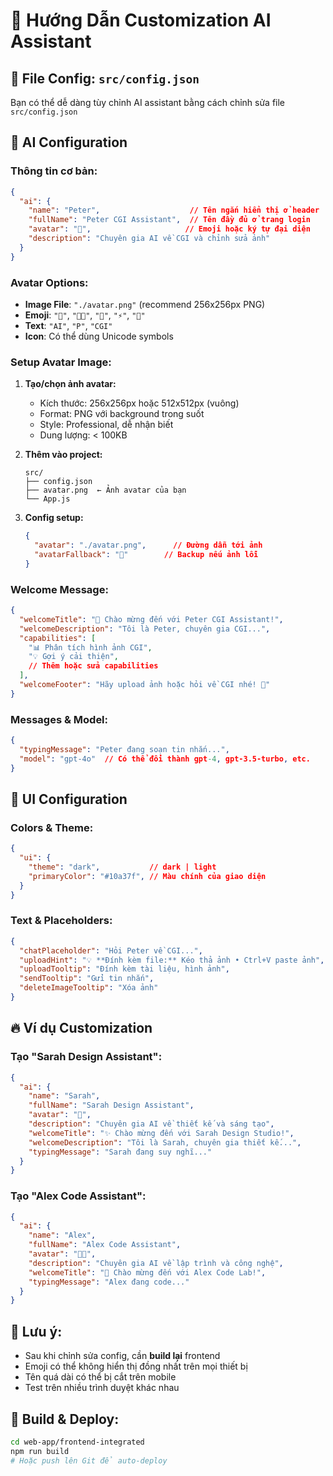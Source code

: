 # 🎨 Hướng Dẫn Customization AI Assistant

## 📁 File Config: `src/config.json`

Bạn có thể dễ dàng tùy chỉnh AI assistant bằng cách chỉnh sửa file `src/config.json`

## 🤖 AI Configuration

### Thông tin cơ bản:
```json
{
  "ai": {
    "name": "Peter",                    // Tên ngắn hiển thị ở header
    "fullName": "Peter CGI Assistant",  // Tên đầy đủ ở trang login
    "avatar": "🤖",                     // Emoji hoặc ký tự đại diện
    "description": "Chuyên gia AI về CGI và chỉnh sửa ảnh"
  }
}
```

### Avatar Options:
- **Image File**: `"./avatar.png"` (recommend 256x256px PNG)
- **Emoji**: `"🤖"`, `"👨‍💻"`, `"🎨"`, `"⚡"`, `"🚀"`
- **Text**: `"AI"`, `"P"`, `"CGI"`
- **Icon**: Có thể dùng Unicode symbols

### Setup Avatar Image:
1. **Tạo/chọn ảnh avatar:**
   - Kích thước: 256x256px hoặc 512x512px (vuông)
   - Format: PNG với background trong suốt
   - Style: Professional, dễ nhận biết
   - Dung lượng: < 100KB

2. **Thêm vào project:**
   ```
   src/
   ├── config.json
   ├── avatar.png  ← Ảnh avatar của bạn
   └── App.js
   ```

3. **Config setup:**
   ```json
   {
     "avatar": "./avatar.png",      // Đường dẫn tới ảnh
     "avatarFallback": "🤖"        // Backup nếu ảnh lỗi
   }
   ```

### Welcome Message:
```json
{
  "welcomeTitle": "👋 Chào mừng đến với Peter CGI Assistant!",
  "welcomeDescription": "Tôi là Peter, chuyên gia CGI...",
  "capabilities": [
    "📊 Phân tích hình ảnh CGI",
    "💡 Gợi ý cải thiện",
    // Thêm hoặc sửa capabilities
  ],
  "welcomeFooter": "Hãy upload ảnh hoặc hỏi về CGI nhé! 🚀"
}
```

### Messages & Model:
```json
{
  "typingMessage": "Peter đang soạn tin nhắn...",
  "model": "gpt-4o"  // Có thể đổi thành gpt-4, gpt-3.5-turbo, etc.
}
```

## 🎨 UI Configuration

### Colors & Theme:
```json
{
  "ui": {
    "theme": "dark",           // dark | light
    "primaryColor": "#10a37f", // Màu chính của giao diện
  }
}
```

### Text & Placeholders:
```json
{
  "chatPlaceholder": "Hỏi Peter về CGI...",
  "uploadHint": "💡 **Đính kèm file:** Kéo thả ảnh • Ctrl+V paste ảnh",
  "uploadTooltip": "Đính kèm tài liệu, hình ảnh",
  "sendTooltip": "Gửi tin nhắn",
  "deleteImageTooltip": "Xóa ảnh"
}
```

## 🔥 Ví dụ Customization

### Tạo "Sarah Design Assistant":
```json
{
  "ai": {
    "name": "Sarah",
    "fullName": "Sarah Design Assistant", 
    "avatar": "🎨",
    "description": "Chuyên gia AI về thiết kế và sáng tạo",
    "welcomeTitle": "✨ Chào mừng đến với Sarah Design Studio!",
    "welcomeDescription": "Tôi là Sarah, chuyên gia thiết kế...",
    "typingMessage": "Sarah đang suy nghĩ..."
  }
}
```

### Tạo "Alex Code Assistant":
```json
{
  "ai": {
    "name": "Alex", 
    "fullName": "Alex Code Assistant",
    "avatar": "👨‍💻",
    "description": "Chuyên gia AI về lập trình và công nghệ",
    "welcomeTitle": "🚀 Chào mừng đến với Alex Code Lab!",
    "typingMessage": "Alex đang code..."
  }
}
```

## 📝 Lưu ý:
- Sau khi chỉnh sửa config, cần **build lại** frontend
- Emoji có thể không hiển thị đồng nhất trên mọi thiết bị
- Tên quá dài có thể bị cắt trên mobile
- Test trên nhiều trình duyệt khác nhau

## 🚀 Build & Deploy:
```bash
cd web-app/frontend-integrated
npm run build
# Hoặc push lên Git để auto-deploy
``` 